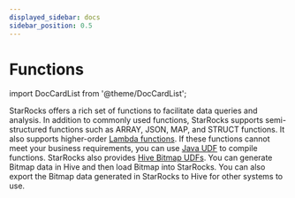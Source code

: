 ```yaml
---
displayed_sidebar: docs
sidebar_position: 0.5
---
```


# Functions

import DocCardList from '@theme/DocCardList';

StarRocks offers a rich set of functions to facilitate data queries and analysis. In addition to commonly used functions, StarRocks supports semi-structured functions such as ARRAY, JSON, MAP, and STRUCT functions. It also supports higher-order [Lambda functions](Lambda_expression.md). If these functions cannot meet your business requirements, you can use [Java UDF](JAVA_UDF.md) to compile functions. StarRocks also provides [Hive Bitmap UDFs](hive_bitmap_udf.md). You can generate Bitmap data in Hive and then load Bitmap into StarRocks. You can also export the Bitmap data generated in StarRocks to Hive for other systems to use.

<DocCardList />
